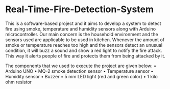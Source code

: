 # Real-Time-Fire-Detection-System
This is a software-based project and it aims to develop a system to detect fire using smoke, temperature and humidity sensors along with Arduino microcontroller. Our main concern is the household environment and the sensors used are applicable to be used in kitchen. Whenever the amount of smoke or temperature reaches too high and the sensors detect an unusual condition, it will buzz a sound and show a red light to notify the fire attack. This way it alerts people of fire and protects them from being attacked by it. 

The components that we used to execute the project are given below:
• Arduino UNO
• MQ-2 smoke detection sensor
• Temperature sensor
• Humidity sensor
• Buzzer
• 5 mm LED light (red and green color)
• 1 kilo ohm resistor
